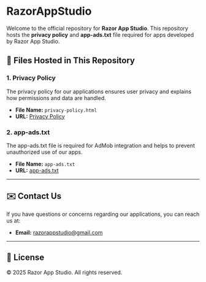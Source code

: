 # RazorAppStudio

Welcome to the official repository for **Razor App Studio**. This repository hosts the **privacy policy** and **app-ads.txt** file required for apps developed by Razor App Studio.

## 📄 Files Hosted in This Repository

### 1. Privacy Policy
The privacy policy for our applications ensures user privacy and explains how permissions and data are handled.

- **File Name:** `privacy-policy.html`
- **URL:** [Privacy Policy](https://rozi-academy.github.io/RazorAppStudio/privacy_policies)

### 2. app-ads.txt
The app-ads.txt file is required for AdMob integration and helps to prevent unauthorized use of our apps.

- **File Name:** `app-ads.txt`
- **URL:** [app-ads.txt]([https://rozi-academy.github.io/RazorAppStudio/app-ads.txt)

---

## ✉️ Contact Us
If you have questions or concerns regarding our applications, you can reach us at:  
- **Email:** [razorappstudio@gmail.com](mailto:razorappstudio@gmail.com)

---

## 📝 License
© 2025 Razor App Studio. All rights reserved.
